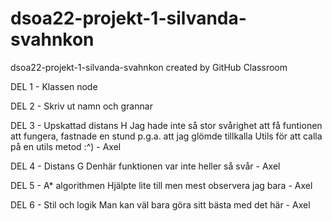 # dsoa22-projekt-1-silvanda-svahnkon
dsoa22-projekt-1-silvanda-svahnkon created by GitHub Classroom

DEL 1 - Klassen node

DEL 2 - Skriv ut namn och grannar

DEL 3 - Upskattad distans H
Jag hade inte så stor svårighet att få funtionen att fungera, fastnade  en stund p.g.a. att jag glömde tillkalla Utils för att calla på en utils metod :^) - Axel 

DEL 4 - Distans G
Denhär funktionen var inte heller så svår - Axel

DEL 5 - A* algorithmen
Hjälpte lite till men mest observera jag bara - Axel

DEL 6 - Stil och logik
Man kan väl bara göra sitt bästa med det här - Axel 
